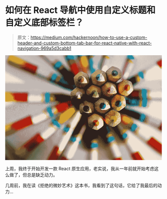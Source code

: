 # 如何在 React 导航中使用自定义标题和自定义底部标签栏？

> 原文：<https://medium.com/hackernoon/how-to-use-a-custom-header-and-custom-bottom-tab-bar-for-react-native-with-react-navigation-969a5d3cabb1>

![](img/7a07aec94d46eabe4054c6dba34a8f03.png)

上周，我终于开始开发一款 React 原生应用，老实说，我从一年前就开始考虑这么做了，但总是缺乏动力。

几周前，我在读《拒绝的微妙艺术》这本书，我看到了这句话，它给了我最后的动力…